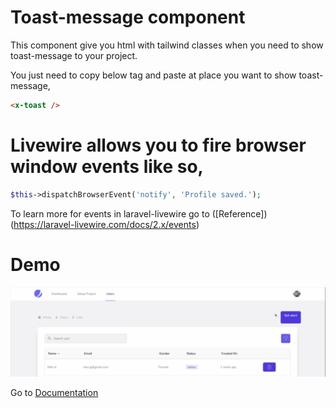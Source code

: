# Toast-message component
This component give you html with tailwind classes when you need to show toast-message to your project.


You just need to copy below tag and paste at place you want to show toast-message,

```html
<x-toast />
```

# Livewire allows you to fire browser window events like so,
```php
$this->dispatchBrowserEvent('notify', 'Profile saved.');
```

To learn more for events in laravel-livewire go to ([Reference])(https://laravel-livewire.com/docs/2.x/events)

# Demo 
![Image](./images/toast.gif)

Go to [Documentation](../README.md)